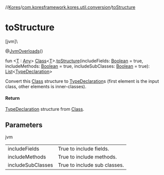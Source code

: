//[Kores](../../index.md)/[com.koresframework.kores.util.conversion](index.md)/[toStructure](to-structure.md)

# toStructure

[jvm]\

@[JvmOverloads](https://kotlinlang.org/api/latest/jvm/stdlib/kotlin.jvm/-jvm-overloads/index.html)()

fun <[T](to-structure.md) : [Any](https://kotlinlang.org/api/latest/jvm/stdlib/kotlin/-any/index.html)> [Class](https://docs.oracle.com/javase/8/docs/api/java/lang/Class.html)<[T](to-structure.md)>.[toStructure](to-structure.md)(includeFields: [Boolean](https://kotlinlang.org/api/latest/jvm/stdlib/kotlin/-boolean/index.html) = true, includeMethods: [Boolean](https://kotlinlang.org/api/latest/jvm/stdlib/kotlin/-boolean/index.html) = true, includeSubClasses: [Boolean](https://kotlinlang.org/api/latest/jvm/stdlib/kotlin/-boolean/index.html) = true): [List](https://kotlinlang.org/api/latest/jvm/stdlib/kotlin.collections/-list/index.html)<[TypeDeclaration](../com.koresframework.kores.base/-type-declaration/index.md)>

Convert this [Class](https://docs.oracle.com/javase/8/docs/api/java/lang/Class.html) structure to [TypeDeclaration](../com.koresframework.kores.base/-type-declaration/index.md)s (first element is the input class, other elements is inner-classes).

#### Return

[TypeDeclaration](../com.koresframework.kores.base/-type-declaration/index.md) structure from [Class](https://docs.oracle.com/javase/8/docs/api/java/lang/Class.html).

## Parameters

jvm

| | |
|---|---|
| includeFields | True to include fields. |
| includeMethods | True to include methods. |
| includeSubClasses | True to include sub classes. |
